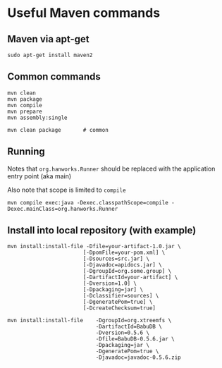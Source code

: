 Useful Maven commands
=====================

Maven via apt-get
-----------------

    sudo apt-get install maven2

Common commands
---------------

    mvn clean
    mvn package
    mvn compile
    mvn prepare
    mvn assembly:single

    mvn clean package       # common

Running
-------

Notes that ``org.hanworks.Runner`` should be replaced with the application entry point (aka main)

Also note that scope is limited to ``compile``

    mvn compile exec:java -Dexec.classpathScope=compile -Dexec.mainClass=org.hanworks.Runner


Install into local repository (with example)
--------------------------------------------

    mvn install:install-file -Dfile=your-artifact-1.0.jar \
                            [-DpomFile=your-pom.xml] \
                            [-Dsources=src.jar] \
                            [-Djavadoc=apidocs.jar] \
                            [-DgroupId=org.some.group] \
                            [-DartifactId=your-artifact] \
                            [-Dversion=1.0] \
                            [-Dpackaging=jar] \
                            [-Dclassifier=sources] \
                            [-DgeneratePom=true] \
                            [-DcreateChecksum=true]

    mvn install:install-file    -DgroupId=org.xtreemfs \
                                -DartifactId=BabuDB \
                                -Dversion=0.5.6 \
                                -Dfile=BabuDB-0.5.6.jar \
                                -Dpackaging=jar \
                                -DgeneratePom=true \
                                -Djavadoc=javadoc-0.5.6.zip

